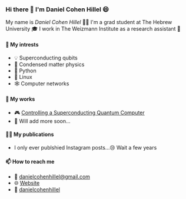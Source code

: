 ### Hi there 👋 I'm Daniel Cohen Hillel 😄

My name is *Daniel Cohen Hillel* 🚫🧢 I'm a grad student at The Hebrew University 🎓 I work
in The Weizmann Institute as a research assistant 📑

#### 🤔 My intrests

  - 💡 Superconducting qubits
  - 🧊 Condensed matter physics
  - 🐍 Python
  - 🐧 Linux
  - 🕸️ Computer networks

#### 📑 My works

  - 🎮 [Controlling a Superconducting Quantum Computer][CSQC]
  - 🚧 Will add more soon...

#### 🧑‍🔬 My publications

  -  I only ever publshied Instagram posts...😢 Wait a few years

#### 📫 How to reach me

  - 📧 danielcohenhillel@gmail.com
  - 🌐 [Website][website]
  - 📸 [danielcohenhillel][instagram]

[website]: https://danielcohenhillel.github.io
[CSQC]:https://danielcohenhillel.github.io/files/Controlling_a_Superconducting_Quantum_Computer__Typographic.pdf
[instagram]: https://www.instagram.com/danielcohenhillel/
